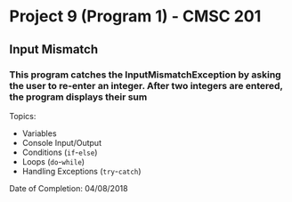# Project 9 (Program 1) - CMSC 201
## Input Mismatch
### This program catches the InputMismatchException by asking the user to re-enter an integer. After two integers are entered, the program displays their sum

Topics:
- Variables
- Console Input/Output
- Conditions (```if```-```else```)
- Loops (```do```-```while```)
- Handling Exceptions (```try```-```catch```)

Date of Completion: 04/08/2018
